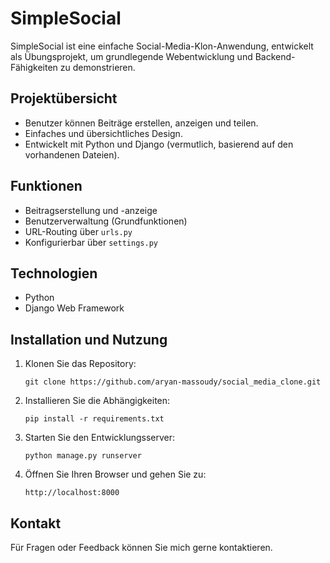 # SimpleSocial

SimpleSocial ist eine einfache Social-Media-Klon-Anwendung, entwickelt als Übungsprojekt, um grundlegende Webentwicklung und Backend-Fähigkeiten zu demonstrieren.

## Projektübersicht

- Benutzer können Beiträge erstellen, anzeigen und teilen.
- Einfaches und übersichtliches Design.
- Entwickelt mit Python und Django (vermutlich, basierend auf den vorhandenen Dateien).

## Funktionen

- Beitragserstellung und -anzeige
- Benutzerverwaltung (Grundfunktionen)
- URL-Routing über `urls.py`
- Konfigurierbar über `settings.py`

## Technologien

- Python
- Django Web Framework

## Installation und Nutzung

1. Klonen Sie das Repository:
   ```
   git clone https://github.com/aryan-massoudy/social_media_clone.git
   ```
2. Installieren Sie die Abhängigkeiten:
   ```
   pip install -r requirements.txt
   ```
3. Starten Sie den Entwicklungsserver:
   ```
   python manage.py runserver
   ```
4. Öffnen Sie Ihren Browser und gehen Sie zu:
   ```
   http://localhost:8000
   ```

## Kontakt

Für Fragen oder Feedback können Sie mich gerne kontaktieren.

